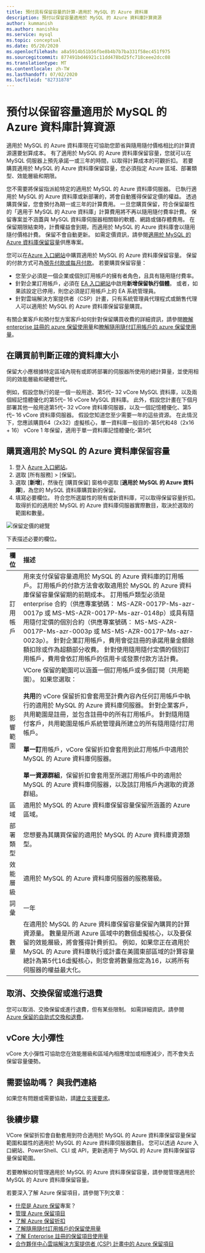 ```yaml
---
title: 預付具有保留容量的計算-適用於 MySQL 的 Azure 資料庫
description: 預付以保留容量適用於 MySQL 的 Azure 資料庫計算資源
author: kummanish
ms.author: manishku
ms.service: mysql
ms.topic: conceptual
ms.date: 05/20/2020
ms.openlocfilehash: a8a5914b51b56fbe8b4b7b7ba331f58ec451f975
ms.sourcegitcommit: 877491bd46921c11dd478bd25fc718ceee2dcc08
ms.translationtype: MT
ms.contentlocale: zh-TW
ms.lasthandoff: 07/02/2020
ms.locfileid: "82731878"
---
```

# <a name="prepay-for-azure-database-for-mysql-compute-resources-with-reserved-capacity"></a>預付以保留容量適用於 MySQL 的 Azure 資料庫計算資源

適用於 MySQL 的 Azure 資料庫現在可協助您節省與隨用隨付價格相比的計算資源還要划算成本。 有了適用於 MySQL 的 Azure 資料庫保留容量，您就可以在 MySQL 伺服器上預先承諾一或三年的時間，以取得計算成本的可觀折扣。 若要購買適用於 MySQL 的 Azure 資料庫保留容量，您必須指定 Azure 區域、部署類型、效能層級和期限。 </br>

您不需要將保留指派給特定的適用於 MySQL 的 Azure 資料庫伺服器。 已執行適用於 MySQL 的 Azure 資料庫或新部署的，將會自動獲得保留定價的權益。 透過購買保留，您會預付為期一或三年的計算費用。 一旦您購買保留，符合保留屬性的「適用于 MySQL 的 Azure 資料庫」計算費用將不再以隨用隨付費率計費。 保留專案並不涵蓋與 MySQL 資料庫伺服器相關聯的軟體、網路或儲存體費用。 在保留期限結束時，計費權益會到期，而適用於 MySQL 的 Azure 資料庫會以隨用隨付價格計費。 保留不會自動更新。 如需定價資訊，請參閱[適用於 MySQL 的 Azure 資料庫保留容量](https://azure.microsoft.com/pricing/details/mysql/)供應專案。 </br>

您可以在[Azure 入口網站](https://portal.azure.com/)中購買適用於 MySQL 的 Azure 資料庫保留容量。 保留的付款方式可為[預先付款或每月付款](../cost-management-billing/reservations/monthly-payments-reservations.md)。 若要購買保留容量：

* 您至少必須是一個企業或個別訂用帳戶的擁有者角色，且具有隨用隨付費率。
* 針對企業訂用帳戶，必須在 [EA 入口網站](https://ea.azure.com/)中啟用**新增保留執行個體**。 或者，如果該設定已停用，則您必須是訂用帳戶上的 EA 系統管理員。
* 針對雲端解決方案提供者（CSP）計畫，只有系統管理員代理程式或銷售代理人可以適用於 MySQL 的 Azure 資料庫保留容量購買。 </br>

有關企業客戶和預付型方案客戶如何針對保留購買收費的詳細資訊，請參閱[瞭解 enterprise 註冊的 azure 保留使用量](https://docs.microsoft.com/azure/billing/billing-understand-reserved-instance-usage-ea)和[瞭解隨用隨付訂用帳戶的 azure 保留使用量](https://docs.microsoft.com/azure/billing/billing-understand-reserved-instance-usage)。


## <a name="determine-the-right-database-size-before-purchase"></a>在購買前判斷正確的資料庫大小

保留大小應根據特定區域內現有或即將部署的伺服器所使用的總計算量，並使用相同的效能層級和硬體世代。</br>

例如，假設您執行的是一個一般用途、第5代– 32 vCore MySQL 資料庫，以及兩個經記憶體優化的第5代– 16 vCore MySQL 資料庫。 此外，假設您計畫在下個月部署其他一般用途第5代– 32 vCore 資料庫伺服器，以及一個記憶體優化、第5代– 16 vCore 資料庫伺服器。 假設您知道您至少需要一年的這些資源。 在此情況下，您應該購買64（2x32）虛擬核心，單一資料庫一般目的-第5代和48（2x16 + 16） vCore 1 年保留，適用于單一資料庫記憶體優化-第5代


## <a name="buy-azure-database-for-mysql-reserved-capacity"></a>購買適用於 MySQL 的 Azure 資料庫保留容量

1. 登入 [Azure 入口網站](https://portal.azure.com/)。
2. 選取 [所有服務] > [保留]。
3. 選取 [**新增**]，然後在 [購買保留] 窗格中選取 [**適用於 MySQL 的 Azure 資料庫**]，為您的 MySQL 資料庫購買新的保留。
4. 填寫必要欄位。 符合您所選屬性的現有或新資料庫，可以取得保留容量折扣。 取得折扣的適用於 MySQL 的 Azure 資料庫伺服器實際數目，取決於選取的範圍和數量。


![保留定價的總覽](media/concepts-reserved-pricing/mysql-reserved-price.png)


下表描述必要的欄位。

| 欄位 | 描述 |
| :------------ | :------- |
| 訂用帳戶   | 用來支付保留容量適用於 MySQL 的 Azure 資料庫的訂用帳戶。 訂用帳戶的付款方法會收取適用於 MySQL 的 Azure 資料庫保留容量保留期的前期成本。 訂用帳戶類型必須是 enterprise 合約（供應專案號碼： MS-AZR-0017P-Ms-azr-0017p 或 MS-MS-AZR-0017P-Ms-azr-0148p）或具有隨用隨付定價的個別合約（供應專案號碼： MS-MS-AZR-0017P-Ms-azr-0003p 或 MS-MS-AZR-0017P-Ms-azr-0023p）。 針對企業訂用帳戶，費用會從註冊的承諾用量金額餘額扣除或作為超額部分收費。 針對使用隨用隨付定價的個別訂用帳戶，費用會依訂用帳戶的信用卡或發票付款方法計費。
| 影響範圍 | VCore 保留的範圍可以涵蓋一個訂用帳戶或多個訂閱（共用範圍）。 如果您選取： </br></br> **共用**的 vCore 保留折扣會套用至計費內容內任何訂用帳戶中執行的適用於 MySQL 的 Azure 資料庫伺服器。 針對企業客戶，共用範圍是註冊，並包含註冊中的所有訂用帳戶。 針對隨用隨付客戶，共用範圍是帳戶系統管理員所建立的所有隨用隨付訂用帳戶。</br></br> **單一訂**用帳戶，vCore 保留折扣會套用到此訂用帳戶中適用於 MySQL 的 Azure 資料庫伺服器。 </br></br> **單一資源群組**，保留折扣會套用至所選訂用帳戶中的適用於 MySQL 的 Azure 資料庫伺服器，以及該訂用帳戶內選取的資源群組。
| 區域 | 適用於 MySQL 的 Azure 資料庫保留容量保留所涵蓋的 Azure 區域。
| 部署類型 | 您想要為其購買保留的適用於 MySQL 的 Azure 資料庫資源類型。
| 效能層級 | 適用於 MySQL 的 Azure 資料庫伺服器的服務層級。
| 詞彙 | 一年
| 數量 | 在適用於 MySQL 的 Azure 資料庫保留容量保留內購買的計算資源量。 數量是所選 Azure 區域中的數個虛擬核心，以及要保留的效能層級，將會獲得計費折扣。 例如，如果您正在適用於 MySQL 的 Azure 資料庫執行或計畫在美國東部區域的計算容量總計為第5代16虛擬核心，則您會將數量指定為16，以將所有伺服器的權益最大化。

## <a name="cancel-exchange-or-refund-reservations"></a>取消、交換保留或進行退費

您可以取消、交換保留或進行退費，但有某些限制。 如需詳細資訊，請參閱 [Azure 保留的自助式交換和退費](https://docs.microsoft.com/azure/billing/billing-azure-reservations-self-service-exchange-and-refund)。

## <a name="vcore-size-flexibility"></a>vCore 大小彈性

vCore 大小彈性可協助您在效能層級和區域內相應增加或相應減少，而不會失去保留容量優勢。 

## <a name="need-help--contact-us"></a>需要協助嗎？ 與我們連絡

如果您有問題或需要協助，請[建立支援要求](https://portal.azure.com/#blade/Microsoft_Azure_Support/HelpAndSupportBlade/newsupportrequest)。

## <a name="next-steps"></a>後續步驟

VCore 保留折扣會自動套用到符合適用於 MySQL 的 Azure 資料庫保留容量保留範圍和屬性的適用於 MySQL 的 Azure 資料庫伺服器數目。 您可以透過 Azure 入口網站、PowerShell、CLI 或 API，更新適用于 MySQL 的 Azure 資料庫保留容量保留範圍。 </br></br>
若要瞭解如何管理適用於 MySQL 的 Azure 資料庫保留容量，請參閱管理適用於 MySQL 的 Azure 資料庫保留容量。

若要深入了解 Azure 保留項目，請參閱下列文章：

* [什麼是 Azure 保留](https://docs.microsoft.com/azure/billing/billing-save-compute-costs-reservations)專案？
* [管理 Azure 保留項目](https://docs.microsoft.com/azure/billing/billing-manage-reserved-vm-instance)
* [了解 Azure 保留折扣](https://docs.microsoft.com/azure/billing/billing-understand-reservation-charges)
* [了解隨用隨付訂用帳戶的保留使用量](https://docs.microsoft.com/azure/billing/billing-understand-reservation-charges-mysql)
* [了解 Enterprise 註冊的保留項目使用量](https://docs.microsoft.com/azure/billing/billing-understand-reserved-instance-usage-ea)
* [合作夥伴中心雲端解決方案提供者 (CSP) 計畫中的 Azure 保留項目](https://docs.microsoft.com/partner-center/azure-reservations)

